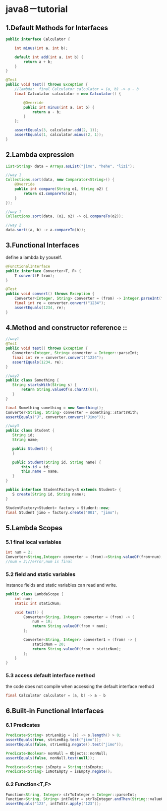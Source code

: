 # java8－tutorial

## 1.Default Methods for Interfaces
```java
public interface Calculator {

    int minus(int a, int b);

    default int add(int a, int b) {
        return a + b;
    }
}

@Test
public void test() throws Exception {
    //lambda:  final Calculator calculator = (a, b) -> a - b
    final Calculator calculator = new Calculator() {

        @Override
        public int minus(int a, int b) {
            return a - b;
        }
    };

    assertEquals(3, calculator.add(2, 1));
    assertEquals(1, calculator.minus(2, 1));
}
```
## 2.Lambda expression
```java
List<String> data = Arrays.asList("jimo", "hehe", "lizi");

//way 1
Collections.sort(data, new Comparator<String>() {
    @Override
    public int compare(String o1, String o2) {
        return o1.compareTo(o2);
    }
});

//way 1
Collections.sort(data, (o1, o2) -> o1.compareTo(o2));

//way 2
data.sort((a, b) -> a.compareTo(b));
```
## 3.Functional Interfaces
define a lambda by youself.
```java
@FunctionalInterface
public interface Converter<T, F> {
    T convert(F from);
}

@Test
public void convert() throws Exception {
    Converter<Integer, String> converter = (from) -> Integer.parseInt(from);
    final int re = converter.convert("1234");
    assertEquals(1234, re);
}
```
## 4.Method and constructor reference ::
 ```java
//way1
@Test
public void test() throws Exception {
    Converter<Integer, String> converter = Integer::parseInt;
    final int re = converter.convert("1234");
    assertEquals(1234, re);
}

//way2
public class Something {
    String startsWith(String s) {
        return String.valueOf(s.charAt(0));
    }
}

final Something something = new Something();
Converter<String, String> converter = something::startsWith;
assertEquals("J", converter.convert("Jimo"));

//way3
public class Student {
    String id;
    String name;

    public Student() {
    }

    public Student(String id, String name) {
        this.id = id;
        this.name = name;
    }
}

public interface StudentFactory<S extends Student> {
    S create(String id, String name);
}

StudentFactory<Student> factory = Student::new;
final Student jimo = factory.create("001", "jimo");
```
## 5.Lambda Scopes
### 5.1 final local variables
```java
int num = 2;
Converter<String,Integer> converter = (from)->String.valueOf(from+num); 
//num = 3;//error,num is final
```
### 5.2 field and static variables
instance fields and static variables can read and write.
```java
public class LambdaScope {
    int num;
    static int staticNum;

    void test() {
        Converter<String, Integer> converter = (from) -> {
            num = 10;
            return String.valueOf(from + num);
        };

        Converter<String, Integer> converter1 = (from) -> {
            staticNum = 20;
            return String.valueOf(from + staticNum);
        };
    }
}
```
### 5.3 access default interface method 
the code does not compile when accessing the default interface method 
```java
final Calculator calculator = (a, b) -> a - b
```
## 6.Built-in Functional Interfaces
### 6.1 Predicates
```java
Predicate<String> strLenBig = (s) -> s.length() > 0;
assertEquals(true, strLenBig.test("jimo"));
assertEquals(false, strLenBig.negate().test("jimo"));

Predicate<Boolean> nonNull = Objects::nonNull;
assertEquals(false, nonNull.test(null));

Predicate<String> isEmpty = String::isEmpty;
Predicate<String> isNotEmpty = isEmpty.negate();
```
### 6.2 Function<T,F>
```java
Function<String, Integer> strToInteger = Integer::parseInt;
Function<String, String> intToStr = strToInteger.andThen(String::valueOf);
assertEquals("123", intToStr.apply("123"));
```


